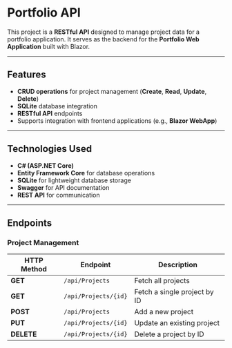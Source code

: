 # **Portfolio API**

This project is a **RESTful API** designed to manage project data for a portfolio application. It serves as the backend for the **Portfolio Web Application** built with Blazor.

---

## **Features**

- **CRUD operations** for project management (**Create**, **Read**, **Update**, **Delete**)
- **SQLite** database integration
- **RESTful API** endpoints
- Supports integration with frontend applications (e.g., **Blazor WebApp**)

---

## **Technologies Used**

- **C# (ASP.NET Core)**
- **Entity Framework Core** for database operations
- **SQLite** for lightweight database storage
- **Swagger** for API documentation
- **REST API** for communication

---

## **Endpoints**

### **Project Management**

| **HTTP Method** | **Endpoint**          | **Description**                 |
|------------------|-----------------------|----------------------------------|
| **GET**         | `/api/Projects`       | Fetch all projects              |
| **GET**         | `/api/Projects/{id}`  | Fetch a single project by ID    |
| **POST**        | `/api/Projects`       | Add a new project               |
| **PUT**         | `/api/Projects/{id}`  | Update an existing project      |
| **DELETE**      | `/api/Projects/{id}`  | Delete a project by ID          |

